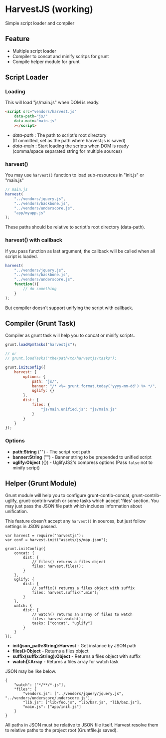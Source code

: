 # HarvestJS (working)

Simple script loader and compiler

## Feature

- Multiple script loader
- Compiler to concat and minify scritps for grunt
- Compile helper module for grunt

## Script Loader

### Loading

This will load "js/main.js" when DOM is ready.

```html
<script src="vendors/harvest.js" 
    data-path="js/" 
    data-main="main.js"
    ></script>
```

- *data-path* : The path to script's root directory  
  (If ommitted, set as the path where harvest.js is saved)
- *data-main* : Start loading the scripts when DOM is ready  
  (comma/space separated string for multiple sources)


### harvest()

You may use `harvest()` function to load sub-resources in "init.js" or "main.js"

```javascript
// main.js
harvest(
    "../vendors/jquery.js",
    "../vendors/backbone.js",
    "../vendors/underscore.js",
    "app/myapp.js"
);
```
These paths should be relative to script's root directory (data-path).

### harvest() with callback

If you pass function as last argument, the callback will be called when all script is loaded.

```javascript
harvest(
    "../vendors/jquery.js",
    "../vendors/backbone.js",
    "../vendors/underscore.js",
    function(){
        // do something
    }
);
```

But compiler doesn't support unifying the script with callback.

## Compiler (Grunt Task)

Compiler as grunt task will help you to concat or minify scripts.

```javascript
grunt.loadNpmTasks("harvestjs");

// or 
// grunt.loadTasks("the/path/to/harvestjs/tasks");

grunt.initConfig({
    harvest: {
        options: {
            path: "js/",
            banner: "/* <%= grunt.format.today('yyyy-mm-dd') %> */",
            uglify: {}
        },
        dist: {
            files: {
                "js/main.unified.js": "js/main.js"
            }
        }
    }
});

```

### Options

- **path:String** ("") - The script root path
- **banner:String** ("") - Banner string to be prepended to unified script
- **uglify:Object** ({}) - UglifyJS2's compress options (Pass `false` not to minify script)


## Helper (Grunt Module)

Grunt module will help you to configure grunt-contib-concat, grunt-contrib-uglify, grunt-contrib-watch
or some tasks which accept 'files' section.
You may just pass the JSON file path which includes information about unification.


This feature doesn't accept any `harvest()` in sources,
but just follow settings in JSON passed.


```
var harvest = require("harvestjs");
var conf = harvest.init("assets/js/map.json");

grunt.initConfig({
    concat: {
        dist: {
            // files() returns a files object
            files: harvest.files();
        }
    },
    uglify: {
        dist: {
            // suffix() returns a files object with suffix
            files: harvest.suffix(".min");
        }
    },
    watch: {
        dist: {
            // watch() returns an array of files to watch
            files: harvest.watch(),
            tasks: ["concat", "uglify"]
        }
    }
});
``` 

- **init(json_path:String):Harvest** - Get instance by JSON path
- **files():Object** - Returns a files object
- **suffix(suffix:String):Object** - Returns a files object with suffix
- **watch():Array** - Returns a files array for watch task


JSON may be like below.

```
{
    "watch": ["*/**/*.js"],
    "files": {
        "vendors.js": ["../vendors/jquery/jquery.js", "../vendors/underscore/underscore.js"],
        "lib.js": ["lib/foo.js", "lib/bar.js", "lib/baz.js"],
        "main.js": ["app/init.js"]
    }
}
```

All paths in JSON must be relative to JSON file itself.
Harvest resolve them to relative paths to the project root (Gruntfile.js saved).




